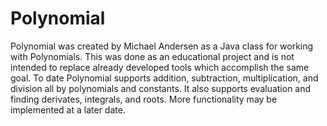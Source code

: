 # Polynomial
Polynomial was created by Michael Andersen as a Java class for working with Polynomials.
This was done as an educational project and is not intended to replace already developed tools which accomplish the same goal.
To date Polynomial supports addition, subtraction, multiplication, and division all by polynomials and constants. 
It also supports evaluation and finding derivates, integrals, and roots.
More functionality may be implemented at a later date.
